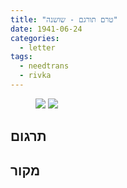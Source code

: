 ```yaml
---
title: "טרם תורגם - שושנה"
date: 1941-06-24
categories:
  - letter
tags:
  - needtrans
  - rivka
---
```


<figure class="half">
    <a  href="/pupko-papers/assets/images/1941-06-24-shoshana-1.jpg">
    <img src="/pupko-papers/assets/images/1941-06-24-shoshana-1.jpg"></a>
    <a  href="/pupko-papers/assets/images/1941-06-24-shoshana-2.jpg">
    <img src="/pupko-papers/assets/images/1941-06-24-shoshana-2.jpg"></a>
</figure>

## תרגום

## מקור
